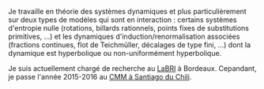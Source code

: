 Je travaille en théorie des systèmes dynamiques et plus particulièrement
sur deux types de modèles qui sont en interaction : certains systèmes
d'entropie nulle (rotations, billards rationnels, points fixes de
substitutions primitives, ...) et les dynamiques
d'induction/renormalisation associées (fractions continues, flot de
Teichmüller, décalages de type fini, ...) dont la dynamique est
hyperbolique ou non-uniformément hyperbolique.


Je suis actuellement chargé de recherche au
[LaBRI](http://www.labri.fr/) à Bordeaux. Cepandant, je passe l'année
2015-2016 au [CMM à Santiago du
Chili](https://www.cmm.uchile.cl/?cmm_people=vincent-delecroix).
